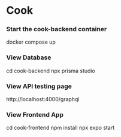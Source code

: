 # Cook

### Start the cook-backend container
docker compose up 

### View Database
cd cook-backend
npx prisma studio

### View API testing page
http://localhost:4000/graphql

### View Frontend App
cd cook-frontend
npm install
npx expo start



